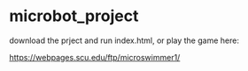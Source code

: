 # microbot_project

download the prject and run index.html, or play the game here: 

https://webpages.scu.edu/ftp/microswimmer1/
